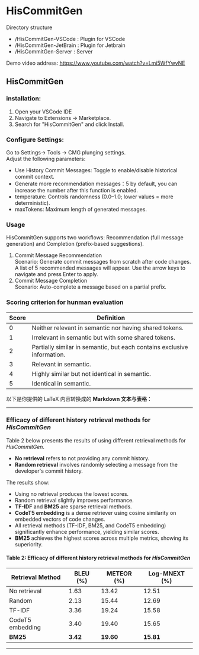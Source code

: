 # HisCommitGen

Directory structure
- /HisCommitGen-VSCode : Plugin for VSCode
- /HisCommitGen-JetBrain : Plugin for Jetbrain
- /HisCommitGen-Server : Server

Demo video address: https://www.youtube.com/watch?v=Lmi5WfYwvNE

## HisCommitGen


### installation:  
1. Open your VSCode IDE  
2. Navigate to Extensions → Marketplace.  
3. Search for "HisCommitGen" and click Install.

### Configure Settings:  
Go to Settings→ Tools → CMG plunging settings.  
Adjust the following parameters:  
+ Use History Commit Messages: Toggle to enable/disable historical commit context.  
+ Generate more recommendation messages：5 by default, you can increase the number after this function is enabled.  
+ temperature: Controls randomness (0.0–1.0; lower values = more deterministic).  
+ maxTokens: Maximum length of generated messages.
### Usage  
HisCommitGen supports two workflows: Recommendation (full message generation) and Completion (prefix-based suggestions).
1. Commit Message Recommendation  
  Scenario: Generate commit messages from scratch after code changes.  
  A list of 5 recommended messages will appear. Use the arrow keys to navigate and press Enter to apply.  
2. Commit Message Completion  
  Scenario: Auto-complete a message based on a partial prefix.


### Scoring criterion for hunman evaluation

| Score | Definition                                                              |
|-------|-------------------------------------------------------------------------|
| 0     | Neither relevant in semantic nor having shared tokens.                 |
| 1     | Irrelevant in semantic but with some shared tokens.                    |
| 2     | Partially similar in semantic, but each contains exclusive information.|
| 3     | Relevant in semantic.                                                  |
| 4     | Highly similar but not identical in semantic.                          |
| 5     | Identical in semantic.                                                 |

以下是你提供的 LaTeX 内容转换成的 **Markdown 文本与表格**：

---

### Efficacy of different history retrieval methods for *HisCommitGen*

Table 2 below presents the results of using different retrieval methods for *HisCommitGen*.

* **No retrieval** refers to not providing any commit history.
* **Random retrieval** involves randomly selecting a message from the developer's commit history.

The results show:

* Using no retrieval produces the lowest scores.
* Random retrieval slightly improves performance.
* **TF-IDF** and **BM25** are sparse retrieval methods.
* **CodeT5 embedding** is a dense retriever using cosine similarity on embedded vectors of code changes.
* All retrieval methods (TF-IDF, BM25, and CodeT5 embedding) significantly enhance performance, yielding similar scores.
* **BM25** achieves the highest scores across multiple metrics, showing its superiority.

#### Table 2: Efficacy of different history retrieval methods for *HisCommitGen*

| Retrieval Method | BLEU (%) | METEOR (%) | Log-MNEXT (%) |
| ---------------- | -------- | ---------- | ------------- |
| No retrieval     | 1.63     | 13.42      | 12.51         |
| Random           | 2.13     | 15.44      | 12.69         |
| TF-IDF           | 3.36     | 19.24      | 15.58         |
| CodeT5 embedding | 3.40     | 19.40      | 15.65         |
| **BM25**         | **3.42** | **19.60**  | **15.81**     |

---
